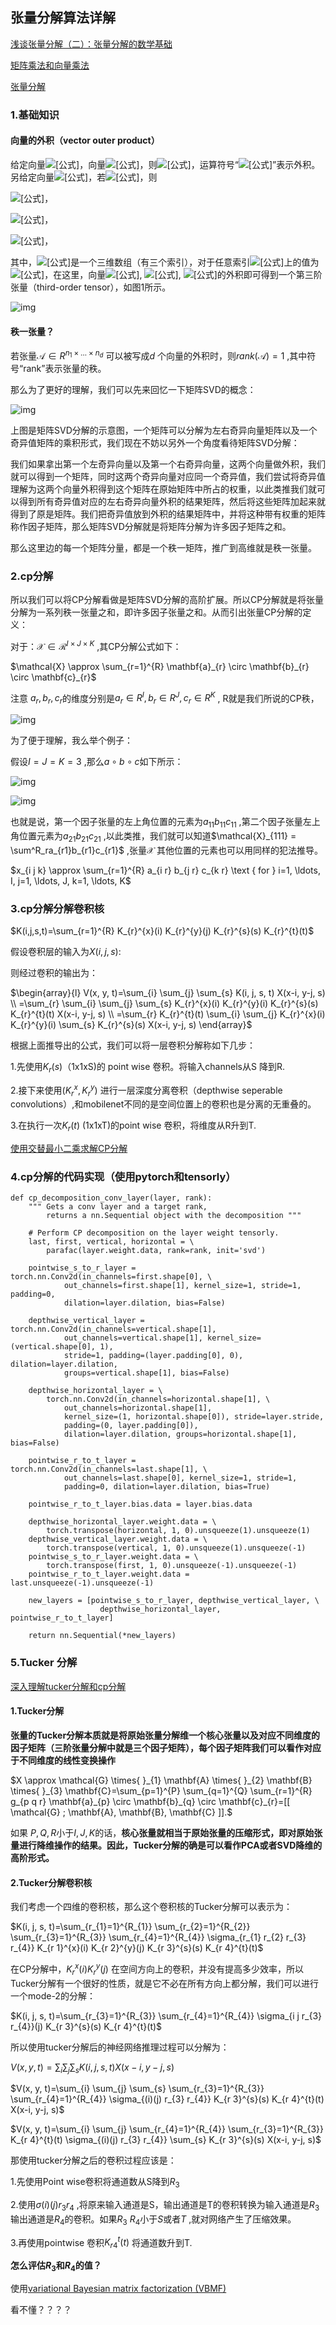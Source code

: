 ## 张量分解算法详解

[浅谈张量分解（二）：张量分解的数学基础](https://zhuanlan.zhihu.com/p/24824550)

[矩阵乘法和向量乘法](https://zhuanlan.zhihu.com/p/79760117)

[张量分解](https://blog.csdn.net/bqw18744018044/article/details/104948578)

### 1.基础知识

#### 向量的外积（vector outer product）

给定向量![[公式]](https://www.zhihu.com/equation?tex=%5Cvec+a%3D%5Cleft%28+1%2C2+%5Cright%29+%5E%7BT%7D+)，向量![[公式]](https://www.zhihu.com/equation?tex=%5Cvec+b%3D%5Cleft%28+3%2C4+%5Cright%29+%5E%7BT%7D+)，则![[公式]](https://www.zhihu.com/equation?tex=%5Cvec+a%5Ccirc+%5Cvec+b%3D%5Cvec+a%5Cvec+b%5E%7BT%7D%3D%5Cleft%5B+%5Cbegin%7Barray%7D%7Bcc%7D+3+%26+4+%5C%5C+6+%26+8+%5C%5C+%5Cend%7Barray%7D+%5Cright%5D)，运算符号“![[公式]](https://www.zhihu.com/equation?tex=%5Ccirc+)”表示外积。另给定向量![[公式]](https://www.zhihu.com/equation?tex=%5Cvec+c%3D%5Cleft%28+5%2C6%2C7+%5Cright%29+%5E%7BT%7D+)，若![[公式]](https://www.zhihu.com/equation?tex=%7B%5Cmathcal%7BX%7D%7D%3D%5Cvec+a%5Ccirc+%5Cvec+b%5Ccirc+%5Cvec+c)，则

![[公式]](https://www.zhihu.com/equation?tex=%7B%5Cmathcal%7BX%7D%7D%5Cleft%28+%3A%2C%3A%2C1%5Cright%29+%3D%5Cleft%5B+%5Cbegin%7Barray%7D%7Bcc%7D+1%5Ctimes+3%5Ctimes+5+%26+1%5Ctimes+4%5Ctimes+5+%5C%5C+2%5Ctimes+3%5Ctimes+5+%26+2%5Ctimes+4%5Ctimes+5+%5C%5C+%5Cend%7Barray%7D+%5Cright%5D%3D%5Cleft%5B+%5Cbegin%7Barray%7D%7Bcc%7D+15+%26+20+%5C%5C+30+%26+40+%5C%5C+%5Cend%7Barray%7D+%5Cright%5D)，

![[公式]](https://www.zhihu.com/equation?tex=%7B%5Cmathcal%7BX%7D%7D%5Cleft%28+%3A%2C%3A%2C2%5Cright%29+%3D%5Cleft%5B+%5Cbegin%7Barray%7D%7Bcc%7D+1%5Ctimes+3%5Ctimes+6+%26+1%5Ctimes+4%5Ctimes+6+%5C%5C+2%5Ctimes+3%5Ctimes+6+%26+2%5Ctimes+4%5Ctimes+6+%5C%5C+%5Cend%7Barray%7D+%5Cright%5D%3D%5Cleft%5B+%5Cbegin%7Barray%7D%7Bcc%7D+18+%26+24+%5C%5C+36+%26+48+%5C%5C+%5Cend%7Barray%7D+%5Cright%5D)，

![[公式]](https://www.zhihu.com/equation?tex=%7B%5Cmathcal%7BX%7D%7D%5Cleft%28+%3A%2C%3A%2C3%5Cright%29+%3D%5Cleft%5B+%5Cbegin%7Barray%7D%7Bcc%7D+1%5Ctimes+3%5Ctimes+7+%26+1%5Ctimes+4%5Ctimes+7+%5C%5C+2%5Ctimes+3%5Ctimes+7+%26+2%5Ctimes+4%5Ctimes+7+%5C%5C+%5Cend%7Barray%7D+%5Cright%5D%3D%5Cleft%5B+%5Cbegin%7Barray%7D%7Bcc%7D+21+%26+28+%5C%5C+42+%26+56+%5C%5C+%5Cend%7Barray%7D+%5Cright%5D)，

其中，![[公式]](https://www.zhihu.com/equation?tex=%7B%5Cmathcal%7BX%7D%7D)是一个三维数组（有三个索引），对于任意索引![[公式]](https://www.zhihu.com/equation?tex=%5Cleft%28+i%2Cj%2Ck+%5Cright%29+)上的值为![[公式]](https://www.zhihu.com/equation?tex=x_%7Bijk%7D%3Da_i%5Ccdot+b_j%5Ccdot+c_k%2Ci%3D1%2C2%2Cj%3D1%2C2%2Ck%3D1%2C2%2C3)，在这里，向量![[公式]](https://www.zhihu.com/equation?tex=%5Cvec+a), ![[公式]](https://www.zhihu.com/equation?tex=%5Cvec+b), ![[公式]](https://www.zhihu.com/equation?tex=%5Cvec+c)的外积即可得到一个第三阶张量（third-order tensor），如图1所示。

![img](https://xy-cloud-images.oss-cn-shanghai.aliyuncs.com/img/v2-3847e5e46bc6938dc1c1f08fa1b1bd6c_720w.png)

#### 秩一张量？

若张量$\mathcal{A} \in R^{n_{1} \times \ldots \times n_{d}}$ 可以被写成$d$ 个向量的外积时，则$rank(\mathcal{A})=1$ ,其中符号“rank”表示张量的秩。

那么为了更好的理解，我们可以先来回忆一下矩阵SVD的概念：

![img](https://xy-cloud-images.oss-cn-shanghai.aliyuncs.com/img/v2-9edbfe437885599f04556b23d3fe770e_720w.jpg)

上图是矩阵SVD分解的示意图，一个矩阵可以分解为左右奇异向量矩阵以及一个奇异值矩阵的乘积形式，我们现在不妨以另外一个角度看待矩阵SVD分解：

我们如果拿出第一个左奇异向量以及第一个右奇异向量，这两个向量做外积，我们就可以得到一个矩阵，同时这两个奇异向量对应同一个奇异值，我们尝试将奇异值理解为这两个向量外积得到这个矩阵在原始矩阵中所占的权重，以此类推我们就可以得到所有奇异值对应的左右奇异向量外积的结果矩阵，然后将这些矩阵加起来就得到了原是矩阵。我们把奇异值放到外积的结果矩阵中，并将这种带有权重的矩阵称作因子矩阵，那么矩阵SVD分解就是将矩阵分解为许多因子矩阵之和。

那么这里边的每一个矩阵分量，都是一个秩一矩阵，推广到高维就是秩一张量。

### 2.cp分解

所以我们可以将CP分解看做是矩阵SVD分解的高阶扩展。所以CP分解就是将张量分解为一系列秩一张量之和，即许多因子张量之和。从而引出张量CP分解的定义：

对于：$\mathcal{X}\in\mathcal{R}^{I\times J \times K}$ ,其CP分解公式如下：

$\mathcal{X} \approx \sum_{r=1}^{R} \mathbf{a}_{r} \circ \mathbf{b}_{r} \circ \mathbf{c}_{r}$ 

注意 $a_r, b_r, c_r$的维度分别是$a_r\in R^I,b_r \in R^J ,c_r \in R^K$ , R就是我们所说的CP秩，

![img](https://xy-cloud-images.oss-cn-shanghai.aliyuncs.com/img/v2-1a2cb0847d2fbe6b85a4f6728025e943_720w.jpg)

为了便于理解，我么举个例子：

假设$I=J=K=3$ ,那么$a \circ b \circ c$如下所示：

![img](https://xy-cloud-images.oss-cn-shanghai.aliyuncs.com/img/v2-f89f5b5df9546c01400e0f0b29e0bfaf_720w.jpg)

![img](https://xy-cloud-images.oss-cn-shanghai.aliyuncs.com/img/v2-23d1a58bc21fdadeec765e2943ff3e4e_720w.jpg)

也就是说，第一个因子张量的左上角位置的元素为$a_{11}b_{11}c_{11}$ ,第二个因子张量左上角位置元素为$a_{21}b_{21}c_{21}$ ,以此类推，我们就可以知道$\mathcal{X}_{111} = \sum^R_ra_{r1}b_{r1}c_{r1}$ ,张量$\mathcal{X}$ 其他位置的元素也可以用同样的犯法推导。

 $x_{i j k} \approx \sum_{r=1}^{R} a_{i r} b_{j r} c_{k r} \text { for } i=1, \ldots, I, j=1, \ldots, J, k=1, \ldots, K$

### 3.cp分解分解卷积核

$K(i,j,s,t)=\sum_{r=1}^{R} K_{r}^{x}(i) K_{r}^{y}(j) K_{r}^{s}(s) K_{r}^{t}(t)$

假设卷积层的输入为$X(i,j,s):$

则经过卷积的输出为：

$\begin{array}{l}
V(x, y, t)=\sum_{i} \sum_{j} \sum_{s} K(i, j, s, t) X(x-i, y-j, s) \\
=\sum_{r} \sum_{i} \sum_{j} \sum_{s} K_{r}^{x}(i) K_{r}^{y}(i) K_{r}^{s}(s) K_{r}^{t}(t) X(x-i, y-j, s) \\
=\sum_{r} K_{r}^{t}(t) \sum_{i} \sum_{j} K_{r}^{x}(i) K_{r}^{y}(i) \sum_{s} K_{r}^{s}(s) X(x-i, y-j, s)
\end{array}$ 

根据上面推导出的公式，我们可以将一层卷积分解称如下几步：

1.先使用$K_r(s)$（1x1xS)的 point wise 卷积。将输入channels从S 降到R.

2.接下来使用$(K_r^x,K_r^y)$ 进行一层深度分离卷积（depthwise seperable convolutions）,和mobilenet不同的是空间位置上的卷积也是分离的无重叠的。

3.在执行一次$K_r(t)$ (1x1xT)的point wise 卷积，将维度从R升到T.

[使用交替最小二乘求解CP分解](https://zhuanlan.zhihu.com/p/356372799)

### 4.cp分解的代码实现（使用pytorch和tensorly）

```
def cp_decomposition_conv_layer(layer, rank):
    """ Gets a conv layer and a target rank, 
        returns a nn.Sequential object with the decomposition """

    # Perform CP decomposition on the layer weight tensorly. 
    last, first, vertical, horizontal = \
        parafac(layer.weight.data, rank=rank, init='svd')

    pointwise_s_to_r_layer = torch.nn.Conv2d(in_channels=first.shape[0], \
            out_channels=first.shape[1], kernel_size=1, stride=1, padding=0, 
            dilation=layer.dilation, bias=False)

    depthwise_vertical_layer = torch.nn.Conv2d(in_channels=vertical.shape[1], 
            out_channels=vertical.shape[1], kernel_size=(vertical.shape[0], 1),
            stride=1, padding=(layer.padding[0], 0), dilation=layer.dilation,
            groups=vertical.shape[1], bias=False)

    depthwise_horizontal_layer = \
        torch.nn.Conv2d(in_channels=horizontal.shape[1], \
            out_channels=horizontal.shape[1], 
            kernel_size=(1, horizontal.shape[0]), stride=layer.stride,
            padding=(0, layer.padding[0]), 
            dilation=layer.dilation, groups=horizontal.shape[1], bias=False)

    pointwise_r_to_t_layer = torch.nn.Conv2d(in_channels=last.shape[1], \
            out_channels=last.shape[0], kernel_size=1, stride=1,
            padding=0, dilation=layer.dilation, bias=True)

    pointwise_r_to_t_layer.bias.data = layer.bias.data

    depthwise_horizontal_layer.weight.data = \
        torch.transpose(horizontal, 1, 0).unsqueeze(1).unsqueeze(1)
    depthwise_vertical_layer.weight.data = \
        torch.transpose(vertical, 1, 0).unsqueeze(1).unsqueeze(-1)
    pointwise_s_to_r_layer.weight.data = \
        torch.transpose(first, 1, 0).unsqueeze(-1).unsqueeze(-1)
    pointwise_r_to_t_layer.weight.data = last.unsqueeze(-1).unsqueeze(-1)

    new_layers = [pointwise_s_to_r_layer, depthwise_vertical_layer, \
                    depthwise_horizontal_layer, pointwise_r_to_t_layer]
    
    return nn.Sequential(*new_layers)
```

### 5.Tucker 分解

[深入理解tucker分解和cp分解](https://zhuanlan.zhihu.com/p/302453223)

#### 1.Tucker分解

**张量的Tucker分解本质就是将原始张量分解维一个核心张量以及对应不同维度的因子矩阵（三阶张量分解中就是三个因子矩阵），每个因子矩阵我们可以看作对应于不同维度的线性变换操作** 

$X \approx \mathcal{G} \times{ }_{1} \mathbf{A} \times{ }_{2} \mathbf{B} \times{ }_{3} \mathbf{C}=\sum_{p=1}^{P} \sum_{q=1}^{Q} \sum_{r=1}^{R} g_{p q r} \mathbf{a}_{p} \circ \mathbf{b}_{q} \circ \mathbf{c}_{r}=[[ \mathcal{G} ; \mathbf{A}, \mathbf{B}, \mathbf{C} ]].$  

如果 $P,Q,R$小于$I,J,K$的话，**核心张量就相当于原始张量的压缩形式，即对原始张量进行降维操作的结果。因此，Tucker分解的确是可以看作PCA或者SVD降维的高阶形式。** 

#### 2.Tucker分解卷积核

我们考虑一个四维的卷积核，那么这个卷积核的Tucker分解可以表示为：

$K(i, j, s, t)=\sum_{r_{1}=1}^{R_{1}} \sum_{r_{2}=1}^{R_{2}} \sum_{r_{3}=1}^{R_{3}} \sum_{r_{4}=1}^{R_{4}} \sigma_{r_{1} r_{2} r_{3} r_{4}} K_{r 1}^{x}(i) K_{r 2}^{y}(j) K_{r 3}^{s}(s) K_{r 4}^{t}(t)$ 

在CP分解中，$K_r^x(i)K_r^y(j)$ 在空间方向上的卷积，并没有提高多少效率，所以Tucker分解有一个很好的性质，就是它不必在所有方向上都分解，我们可以进行一个mode-2的分解：

$K(i, j, s, t)=\sum_{r_{3}=1}^{R_{3}} \sum_{r_{4}=1}^{R_{4}} \sigma_{i j r_{3} r_{4}}(j) K_{r 3}^{s}(s) K_{r 4}^{t}(t)$

所以使用tucker分解后的神经网络推理过程可以分解为：

$V(x, y, t)=\sum_{i} \sum_{j} \sum_{s} K(i, j, s, t) X(x-i, y-j, s)$

$V(x, y, t)=\sum_{i} \sum_{j} \sum_{s} \sum_{r_{3}=1}^{R_{3}} \sum_{r_{4}=1}^{R_{4}} \sigma_{(i)(j) r_{3} r_{4}} K_{r 3}^{s}(s) K_{r 4}^{t}(t) X(x-i, y-j, s)$

$V(x, y, t)=\sum_{i} \sum_{j} \sum_{r_{4}=1}^{R_{4}} \sum_{r_{3}=1}^{R_{3}} K_{r 4}^{t}(t) \sigma_{(i)(j) r_{3} r_{4}} \sum_{s} K_{r 3}^{s}(s) X(x-i, y-j, s)$

那使用tucker分解之后的卷积过程应该是：

1.先使用Point wise卷积将通道数从S降到$R_3$ 

2.使用$\sigma(i)(j)r_3r_4$ ,将原来输入通道是S，输出通道是T的卷积转换为输入通道是$R_3$输出通道是$R_4$的卷积。如果$R_3$ $R_4$小于$S$或者$T$ ,就对网络产生了压缩效果。

3.再使用pointwise 卷积$K_{r4}^{t}(t)$ 将通道数升到T.

**怎么评估$R_3$和$R_4$的值？**

使用[variational Bayesian matrix factorization (VBMF)](http://www.jmlr.org/papers/volume14/nakajima13a/nakajima13a.pdf)

看不懂？？？？

